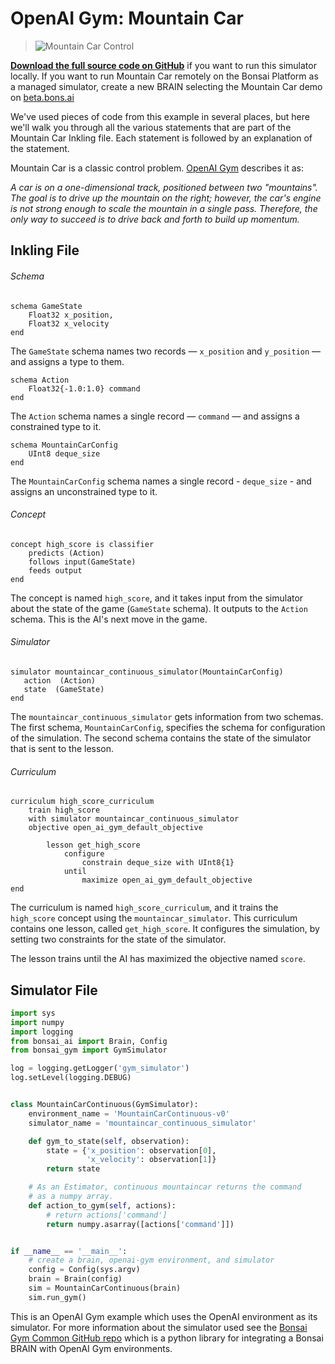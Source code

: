 # OpenAI Gym: Mountain Car

> ![Mountain Car Control](../images/mountain-car-control.gif)

[**Download the full source code on GitHub**][1] if you want to run this simulator locally. If you want to run Mountain Car remotely on the Bonsai Platform as a managed simulator, create a new BRAIN selecting the Mountain Car demo on [beta.bons.ai][4]

We've used pieces of code from this example in several places, but here we'll walk you through all the various statements that are part of the Mountain Car Inkling file. Each statement is followed by an explanation of the statement.

Mountain Car is a classic control problem. [OpenAI Gym][2] describes it as:

_A car is on a one-dimensional track, positioned between two "mountains". The goal is to drive up the mountain on the right; however, the car's engine is not strong enough to scale the mountain in a single pass. Therefore, the only way to succeed is to drive back and forth to build up momentum._

## Inkling File

###### Schema

```inkling
schema GameState
    Float32 x_position,
    Float32 x_velocity
end
```

The `GameState` schema names two records — `x_position` and `y_position` — and assigns a type to them.

```inkling
schema Action
    Float32{-1.0:1.0} command
end
```

The `Action` schema names a single record — `command` — and assigns a constrained type to it.

```inkling
schema MountainCarConfig
    UInt8 deque_size
end
```

The `MountainCarConfig` schema names a single record - `deque_size` - and assigns an unconstrained type to it.

###### Concept

```inkling
concept high_score is classifier
    predicts (Action)
    follows input(GameState)
    feeds output
end
```

The concept is named `high_score`, and it takes input from the simulator about the state of the game (`GameState` schema). It outputs to the `Action` schema. This is the AI's next move in the game.

###### Simulator

```inkling
simulator mountaincar_continuous_simulator(MountainCarConfig)
   action  (Action)
   state  (GameState)
end
```

The `mountaincar_continuous_simulator` gets information from two schemas. The first schema, `MountainCarConfig`, specifies the schema for configuration of the simulation. The second schema contains the state of the simulator that is sent to the lesson.

###### Curriculum

```inkling
curriculum high_score_curriculum
    train high_score
    with simulator mountaincar_continuous_simulator
    objective open_ai_gym_default_objective

        lesson get_high_score
            configure
                constrain deque_size with UInt8{1}
            until
                maximize open_ai_gym_default_objective
end
```

The curriculum is named `high_score_curriculum`, and it trains the `high_score` concept using the `mountaincar_simulator`. This curriculum contains one lesson, called `get_high_score`. It configures the simulation, by setting two constraints for the state of the simulator.

The lesson trains until the AI has maximized the objective named `score`.

## Simulator File

```python
import sys
import numpy
import logging
from bonsai_ai import Brain, Config
from bonsai_gym import GymSimulator

log = logging.getLogger('gym_simulator')
log.setLevel(logging.DEBUG)


class MountainCarContinuous(GymSimulator):
    environment_name = 'MountainCarContinuous-v0'
    simulator_name = 'mountaincar_continuous_simulator'

    def gym_to_state(self, observation):
        state = {'x_position': observation[0],
                 'x_velocity': observation[1]}
        return state

    # As an Estimator, continuous mountaincar returns the command
    # as a numpy array.
    def action_to_gym(self, actions):
        # return actions['command']
        return numpy.asarray([actions['command']])


if __name__ == '__main__':
    # create a brain, openai-gym environment, and simulator
    config = Config(sys.argv)
    brain = Brain(config)
    sim = MountainCarContinuous(brain)
    sim.run_gym()
```

This is an OpenAI Gym example which uses the OpenAI environment as its simulator. For more information about the simulator used see the [Bonsai Gym Common GitHub repo][3] which is a python library for integrating a Bonsai BRAIN with OpenAI Gym environments.

[1]: https://github.com/BonsaiAI/bonsai-sdk/tree/master/samples/openai-gym/gym-mountaincar-continuous-sample
[2]: https://gym.openai.com/envs/MountainCarContinuous-v0/
[3]: https://github.com/BonsaiAI/bonsai-sdk/tree/master/bonsai-gym
[4]: https://beta.bons.ai/new

